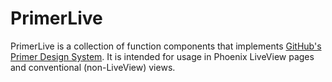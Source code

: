 # PrimerLive

PrimerLive is a collection of function components that implements [GitHub's Primer Design System](https://primer.style/). It is intended for usage in Phoenix LiveView pages and conventional (non-LiveView) views.

